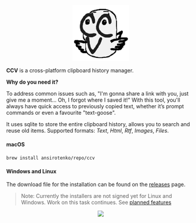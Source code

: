 
<p align="center">
  <img height="150" src="./src/assets/logo256.png"/>
</p>

**CCV** is a cross-platform clipboard history manager. 

**Why do you need it?**

To address common issues such as, "I'm gonna share a link with you, just give me a moment... Oh, I forgot where I saved it!" With this tool, you'll always have quick access to previously copied text, whether it’s prompt commands or even a favourite "text-goose".

It uses sqlite to store the entire clipboard history, allows you to search and reuse old items. Supported formats: *Text*, *Html*, *Rtf*, *Images*, *Files*.

#### macOS
`brew install ansirotenko/repo/ccv`

#### Windows and Linux
The download file for the installation can be found on the [releases](https://github.com/ansirotenko/ccv/releases/latest) page. 

> Note: Currently the installers are not signed yet for Linux and Windows. Work on this task continues. See [planned features](./wish-list.md)

<p align="center">
  <img src="./demo.gif"/>
</p>